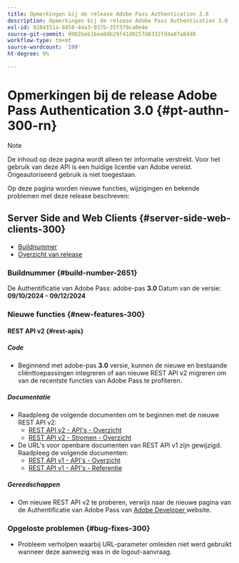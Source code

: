 ```yaml
---
title: Opmerkingen bij de release Adobe Pass Authentication 3.0
description: Opmerkingen bij de release Adobe Pass Authentication 3.0
exl-id: 9284151a-8458-44a3-937b-35f379ca0e4e
source-git-commit: d982beb16ea0db29f41d0257d8332fd4a07a84d8
workflow-type: tm+mt
source-wordcount: '199'
ht-degree: 0%

---
```


# Opmerkingen bij de release Adobe Pass Authentication 3.0 {#pt-authn-300-rn}

>[!NOTE]
>
>De inhoud op deze pagina wordt alleen ter informatie verstrekt. Voor het gebruik van deze API is een huidige licentie van Adobe vereist. Ongeautoriseerd gebruik is niet toegestaan.

Op deze pagina worden nieuwe functies, wijzigingen en bekende problemen met deze release beschreven:

## Server Side and Web Clients {#server-side-web-clients-300}

* [Buildnummer](#build-number-300)
* [Overzicht van release](#release-overview-300)

### Buildnummer {#build-number-2651}

De Authentificatie van Adobe Pass: adobe-pas **3.0**
Datum van de versie: **09/10/2024 - 09/12/2024**

### Nieuwe functies {#new-features-300}

#### REST API v2 {#rest-apis}

##### Code

* Beginnend met adobe-pas **3.0** versie, kunnen de nieuwe en bestaande cliënttoepassingen integreren of aan nieuwe REST API v2 migreren om van de recentste functies van Adobe Pass te profiteren.

##### Documentatie

* Raadpleeg de volgende documenten om te beginnen met de nieuwe REST API v2:
   * [REST API v2 - API&#39;s - Overzicht](../integration-guide-programmers/rest-apis/rest-api-v2/apis/rest-api-v2-apis-overview.md)
   * [REST API v2 - Stromen - Overzicht](../integration-guide-programmers/rest-apis/rest-api-v2/flows/rest-api-v2-flows-overview.md)
* De URL&#39;s voor openbare documenten van REST API v1 zijn gewijzigd. Raadpleeg de volgende documenten:
   * [REST API v1 - API&#39;s - Overzicht](../integration-guide-programmers/legacy/rest-api-v1/apis/rest-api-overview.md)
   * [REST API v1 - API&#39;s - Referentie](../integration-guide-programmers/legacy/rest-api-v1/rest-api-reference.md)

##### Gereedschappen

* Om nieuwe REST API v2 te proberen, verwijs naar de nieuwe pagina van de Authentificatie van Adobe Pass van [ Adobe Developer ](https://developer.adobe.com/adobe-pass) website.

### Opgeloste problemen {#bug-fixes-300}

* Probleem verholpen waarbij URL-parameter omleiden niet werd gebruikt wanneer deze aanwezig was in de logout-aanvraag.
